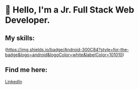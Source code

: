 # 👋 Hello, I'm a Jr. Full Stack Web Developer.

## My skills:

(https://img.shields.io/badge/Android-300C84?style=for-the-badge&logo=android&logoColor=white&labelColor=101010)

## Find me here:

[LinkedIn](https://www.linkedin.com/in/annalisa-de-santis-354a7b205)

